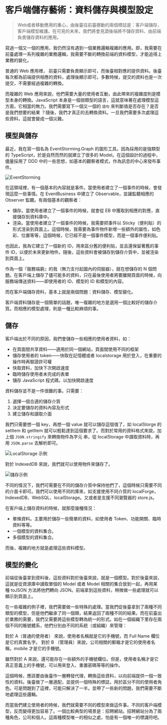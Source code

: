 客戶端儲存藝術：資料儲存與模型設定
===

> Web或者移動應用的重心，由後臺往前臺挪動的兩個標誌是：客戶端儲存，客戶端模型維護。在可見的未來，我們將會見證後端將不儲存資料、由前端負責儲存資料的應用。

寫過一個又一個的應用，我仍然沒有遇到一個業務邏輯複雜的應用。即，我需要在前臺處理一系列複雜的業務邏輯，我需要不斷的轉換前端的資料模型，才能追得上業務的變化。

普通的 Web 應用裡， 前臺只需要負責顯示即可，而後臺相對應的提供資料。後臺每次都為前端提供相應的資料，處理後顯示即可。多數時候，提交的資料也是一次提交，不需要經過複雜的轉換。

而複雜的 Web 應用來說，他們需要大量的使用者互動，由此帶來的複雜度則是模型本身的轉換。JavaScript 本身是一個弱類型的語言，這就意味著在處理模型這方面，它相當的無力。我們需要寫下一個又一個的 ``語句`` 來判斷值是否存在？是否是我們想要的結果 ？隨後，我們才真正的去轉換資料。一旦我們需要多次處理這些資料，這就會變成一個災難。

模型與儲存
---

最近，我在寫一個名為 EventStorming.Graph 的圖形工具。因為採用的是強類型的 TypeScript，於是自然而然的就建立了很多的 Model。在這個設計的過程中，儘量採用了 DDD 中的一些思想，如基本的觀察者模式，作為訊息的中心來發布事件。

![EventStorming](../images/event-storming.png)

在這領域裡，有一個基本的內容就是事件。當使用者建立了一個事件的時候，會發現這麼一些事情。在 EventBusiness 中建立了 Observable，並讓監聽相應的 Observer 監聽。有兩個基本的觀察者：

 - 儲存。當使用者建立了一個事件的時候，就會從 EB 中獲取到相應的對應，直接儲存到資料庫中。
 - 渲染。當使用者建立了一個事件的時候，我需要把事件以 Sticky（便利貼）的形式渲染到頁面上。這個時候，我需要為事件物件新增一些額外的屬性，如色彩、位置等等，這個時候，它已經不是一個事件模型，而是一個事件便利貼。

也因此，我為它建立了一個新的 ID，用來區分舊的便利貼，並且還保留著舊的事件 ID，以便於未來更新物件。隨後，這些資料會被儲存到儲存介質中，並被渲染到頁面上。

作為一個『服務端窮』的我（無力支付起國內的伺服器），就在想儲存的 N 個問題。在客戶端上儲存了儘可能多的資料，只在最後使用者將要離開頁面的時候，向服務端傳送資料——即使用者的 ID、模型的 ID 和模型的內容。

而在客戶端儲存資料，基本上就是兩個問題：資料儲存、模型變化。

客戶端資料儲存是一個簡單的話題，唯一複雜的地方是選用一個比較好的儲存介質。而相應的模型處理，則是一種比較麻煩的事。

儲存
---

客戶端出於不同的原因，我們會儲存一些相應的使用者資料，如：

 - 在頁面間共享資料——適用於同一個網站，頁面間使用不同的框架
 - 儲存使用者的 token——快取在記憶體或者 localstorage 用於登入，在重要的操作時再驗證許可權
 - 快取資料，加快下次開啟速度
 - 臨時儲存使用者未完成的表單
 - 儲存 JavaScript 程式碼，以加快開啟速度

資料儲存並不是一件很難的事。只需要：

 1. 選擇一個合適的儲存介質
 2. 決定要儲存的資料內容及形式
 3. 建立儲存和讀取介面

我們只需要想一個 key，再想一個 value 就可以儲存這個值了，如 localStorge 的setItem 和 getItem 就可以輕鬆達到這個要求了。而對於常用的資料格式來說，加上個 ``JSON.stringify`` 來轉換物件為字元 串，從 localStorage 中讀取資料時，再用 ``JSON.parse`` 去解析即可。

![LocalStorage 示例](../images/localstorage-example.jpg)

對於 IndexedDB 來說，我們就可以使用物件來儲存了。

![儲存示例](../images/save-example.jpg)

不同的情況下，我們可需要在不同的儲存介質中保持他們了，這個時候只需要不同的介面卡即可。我們可以使用不同的庫來，如支援使用不同介質的 localForge，IndexedDB、WebSQL、localStorage。又或者是支援不同瀏覽器的 store.js。

在客戶端上儲存資料的時候，就那麼幾種情況：

 - 單條資料。主要用於儲存一些簡單的資料，如使用者 Token、功能開關、臨時資料等等。
 - 一個模型的資料集合。
 - 多個模型的資料集合。

而後，複雜的地方就是處理這些資料模型。

模型的變化
---

前端從後臺拿到資料後，這些資料對於後臺來說，就是一個模型。對於後臺來說，這就是從資源庫中讀取單個的 Model 或者 Model 相關的集合放到一起，再用某種 toJSON 方法將他們轉向 JSON。前端拿到這些資料，稍微做一些處理就可以顯示到頁面上。

在一些複雜的例子裡，我們需要做一些特殊的處理。當我們從後臺拿到了兩種不同類型的模型，但是他們繼承了同一個類，結果返回了兩種不同的結果。而在前臺出於業務的需要，我們又需要將這些模型轉為統一的形式。如在一個組織下里存在兩個不同的賬號體系，他們分別由不同的系統（或組織）來管理：

對於 A（普通的使用者） 來說，使用者名稱就是它的手機號，而 Full Name 欄位是它的真實名字。
對於 B （管理員）來說，公司相關的郵箱才是它的使用者名稱，mobile 才是它的手機號。

雖然對於 A 來說，還可能存在一些額外的手機號欄位。但是，使用者名稱才是它真正意義上的手機號，可以用來登入、重置密碼等等的操作。

這個時候，應該要由後臺作一層轉發代理，轉換這些資料，以向前端提供一個一致性的資料。後臺做了一層適配，並提供一個特殊的標誌，用於區分不同的使用者角色。可是問題到了這裡，可能只解決了一半。並帶了一些新的問題，我們需要不斷地處理這些邏輯。

而當我們建立使用者的時候，我們就需要不同的模型來做這件事。不同的客戶端模型，反而變得更加容易了。一個比較典型的場景是：招聘網站。招聘網站分為了兩種角色，公司和個人。這兩種模型唯一的相似之處，怕是有一個唯一的標識符吧。

